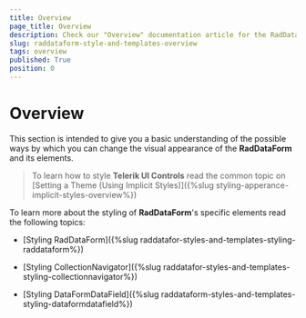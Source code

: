```yaml
---
title: Overview
page_title: Overview
description: Check our "Overview" documentation article for the RadDataForm WPF control.
slug: raddataform-style-and-templates-overview
tags: overview
published: True
position: 0
---
```


# Overview

This section is intended to give you a basic understanding of the possible ways by which you can change the visual appearance of the __RadDataForm__ and its elements. 

>To learn how to style __Telerik UI Controls__  read the common topic on [Setting a Theme (Using Implicit Styles)]({%slug styling-apperance-implicit-styles-overview%})	

To learn more about the styling of __RadDataForm__'s specific elements read the following topics:

* [Styling RadDataForm]({%slug raddatafor-styles-and-templates-styling-raddataform%})

* [Styling CollectionNavigator]({%slug raddatafor-styles-and-templates-styling-collectionnavigator%})

* [Styling DataFormDataField]({%slug raddataform-styles-and-templates-styling-dataformdatafield%})